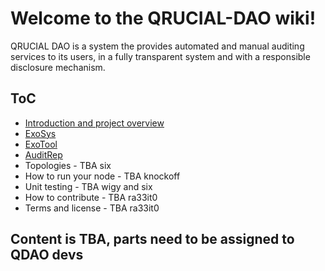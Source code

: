 # Welcome to the QRUCIAL-DAO wiki!

QRUCIAL DAO is a system the provides automated and manual auditing services to its users, in a fully transparent system and with a responsible disclosure mechanism.

## ToC

* [Introduction and project overview](https://github.com/Qrucial/QRUCIAL-DAO/wiki)
* [ExoSys](https://github.com/Qrucial/QRUCIAL-DAO/wiki/ExoSys)
* [ExoTool](https://github.com/Qrucial/QRUCIAL-DAO/wiki/ExoTool)
* [AuditRep](https://github.com/Qrucial/QRUCIAL-DAO/wiki/Auditrep)
* Topologies - TBA six
* How to run your node - TBA knockoff
* Unit testing - TBA wigy and six
* How to contribute - TBA ra33it0
* Terms and license - TBA ra33it0

## Content is TBA, parts need to be assigned to QDAO devs